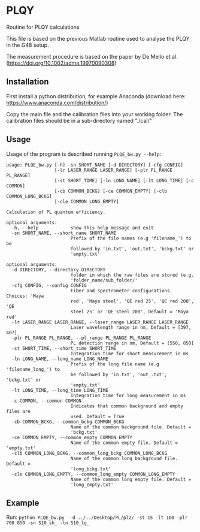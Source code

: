 # PLQY
Routine for PLQY calculations

This file is based on the previous Matlab routine used to analyse the PLQY in the G48 setup.

The measurement procedure is based on the paper by De Mello et al. (https://doi.org/10.1002/adma.19970090308)

## Installation
First install a python distribution, for example Anaconda (download here: https://www.anaconda.com/distribution/)

Copy the main file and the calibration files into your working folder. The calibration files should be in a sub-directory named "./cal/"

## Usage
Usage of the program is described running `PLQE_bw.py --help`:

```
usage: PLQE_bw.py [-h] -sn SHORT_NAME [-d DIRECTORY] [-cfg CONFIG]
                  [-lr LASER_RANGE LASER_RANGE] [-plr PL_RANGE PL_RANGE]
                  [-st SHORT_TIME] [-ln LONG_NAME] [-lt LONG_TIME] [-c COMMON]
                  [-cb COMMON_BCKG] [-ce COMMON_EMPTY] [-clb COMMON_LONG_BCKG]
                  [-cle COMMON_LONG_EMPTY]

Calculation of PL quantum efficiency.

optional arguments:
  -h, --help            show this help message and exit
  -sn SHORT_NAME, --short_name SHORT_NAME
                        Prefix of the file names (e.g 'filename_') to be
                        followed by 'in.txt', 'out.txt', 'bckg.txt' or
                        'empty.txt'

optional arguments:
  -d DIRECTORY, --directory DIRECTORY
                        folder in which the raw files are stored (e.g.
                        'folder_name/sub_folder/'
  -cfg CONFIG, --config CONFIG
                        Fiber and spectrometer configurations. Choices: 'Maya
                        red', 'Maya steel', 'QE red 25', 'QE red 200', 'QE
                        steel 25' or 'QE steel 200', Default = 'Maya red'
  -lr LASER_RANGE LASER_RANGE, --laser_range LASER_RANGE LASER_RANGE
                        Laser wavelength range in nm, Default = [397, 407]
  -plr PL_RANGE PL_RANGE, --pl_range PL_RANGE PL_RANGE
                        PL detection range in nm, Default = [550, 850]
  -st SHORT_TIME, --short_time SHORT_TIME
                        Integration time for short measurement in ms
  -ln LONG_NAME, --long_name LONG_NAME
                        Prefix of the long file name (e.g 'filename_long_') to
                        be followed by 'in.txt', 'out_.txt', 'bckg.txt' or
                        'empty.txt'
  -lt LONG_TIME, --long_time LONG_TIME
                        Integration time for long measurement in ms
  -c COMMON, --common COMMON
                        Indicates that common background and empty files are
                        used. Default = True
  -cb COMMON_BCKG, --common_bckg COMMON_BCKG
                        Name of the common background file. Default =
                        'bckg.txt'
  -ce COMMON_EMPTY, --common_empty COMMON_EMPTY
                        Name of the common empty file. Default = 'empty.txt'
  -clb COMMON_LONG_BCKG, --common_long_bckg COMMON_LONG_BCKG
                        Name of the common long background file. Default =
                        'long_bckg.txt'
  -cle COMMON_LONG_EMPTY, --common_long_empty COMMON_LONG_EMPTY
                        Name of the common long empty file. Default =
                        'long_empty.txt'
  ```
  
  ## Example
  Run: 
  `python PLQE_bw.py  -d ../../Desktop/PL/pl2/ -st 15 -lt 100 -plr 700 850 -sn S10_sh_ -ln S10_lg_`
